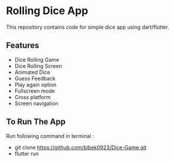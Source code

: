 
# Rolling Dice App
This repository contains code for simple dice app using dart/flutter. 



## Features


- Dice Rolling Game
- Dice Rolling Screen
- Animated Dice
- Guess Feedback
- Play again option
- Fullscreen mode
- Cross platform
- Screen navigation





## To Run The App

 Run following command in terminal :

-  git clone https://github.com/bibek0923/Dice-Game.git 
- flutter run

